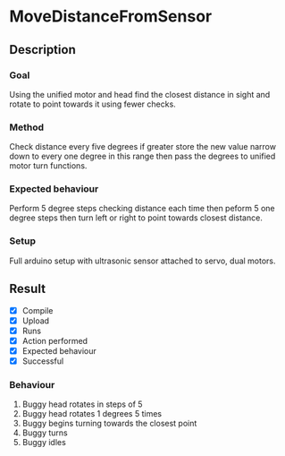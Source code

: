 # MoveDistanceFromSensor

## Description

### Goal
Using the unified motor and head find the closest distance in sight and rotate to point towards it using fewer checks.

### Method
Check distance every five degrees if greater store the new value narrow down to every one degree in this range then pass the degrees to unified motor turn functions.

### Expected behaviour
Perform 5 degree steps checking distance each time then peform 5 one degree steps then turn left or right to point towards closest distance.

### Setup
Full arduino setup with ultrasonic sensor attached to servo, dual motors.

## Result
- [x] Compile
- [x] Upload
- [x] Runs
- [x] Action performed
- [x] Expected behaviour
- [x] Successful

### Behaviour
1. Buggy head rotates in steps of 5
2. Buggy head rotates 1 degrees 5 times
3. Buggy begins turning towards the closest point
4. Buggy turns
5. Buggy idles